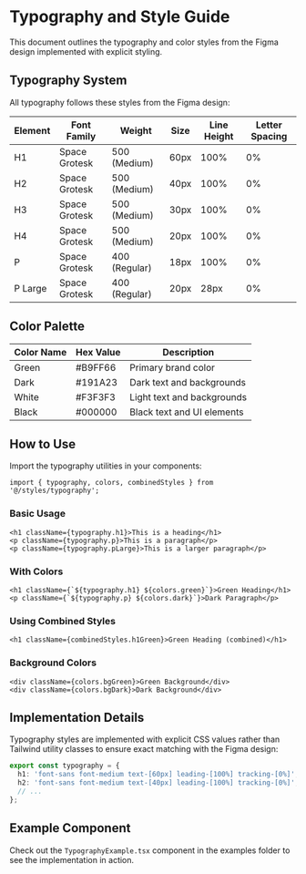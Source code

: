 # Typography and Style Guide

This document outlines the typography and color styles from the Figma design implemented with explicit styling.

## Typography System

All typography follows these styles from the Figma design:

| Element | Font Family   | Weight        | Size | Line Height | Letter Spacing |
| ------- | ------------- | ------------- | ---- | ----------- | -------------- |
| H1      | Space Grotesk | 500 (Medium)  | 60px | 100%        | 0%             |
| H2      | Space Grotesk | 500 (Medium)  | 40px | 100%        | 0%             |
| H3      | Space Grotesk | 500 (Medium)  | 30px | 100%        | 0%             |
| H4      | Space Grotesk | 500 (Medium)  | 20px | 100%        | 0%             |
| P       | Space Grotesk | 400 (Regular) | 18px | 100%        | 0%             |
| P Large | Space Grotesk | 400 (Regular) | 20px | 28px        | 0%             |

## Color Palette

| Color Name | Hex Value | Description                |
| ---------- | --------- | -------------------------- |
| Green      | #B9FF66   | Primary brand color        |
| Dark       | #191A23   | Dark text and backgrounds  |
| White      | #F3F3F3   | Light text and backgrounds |
| Black      | #000000   | Black text and UI elements |

## How to Use

Import the typography utilities in your components:

```tsx
import { typography, colors, combinedStyles } from '@/styles/typography';
```

### Basic Usage

```tsx
<h1 className={typography.h1}>This is a heading</h1>
<p className={typography.p}>This is a paragraph</p>
<p className={typography.pLarge}>This is a larger paragraph</p>
```

### With Colors

```tsx
<h1 className={`${typography.h1} ${colors.green}`}>Green Heading</h1>
<p className={`${typography.p} ${colors.dark}`}>Dark Paragraph</p>
```

### Using Combined Styles

```tsx
<h1 className={combinedStyles.h1Green}>Green Heading (combined)</h1>
```

### Background Colors

```tsx
<div className={colors.bgGreen}>Green Background</div>
<div className={colors.bgDark}>Dark Background</div>
```

## Implementation Details

Typography styles are implemented with explicit CSS values rather than Tailwind utility classes to ensure exact matching with the Figma design:

```typescript
export const typography = {
  h1: 'font-sans font-medium text-[60px] leading-[100%] tracking-[0%]',
  h2: 'font-sans font-medium text-[40px] leading-[100%] tracking-[0%]',
  // ...
};
```

## Example Component

Check out the `TypographyExample.tsx` component in the examples folder to see the implementation in action.
